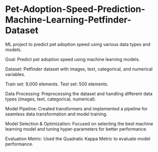 # Pet-Adoption-Speed-Prediction-Machine-Learning-Petfinder-Dataset

ML project to predict pet adoption speed using various data types and models.

Goal: Predict pet adoption speed using machine learning models.

Dataset: Petfinder dataset with images, text, categorical, and numerical variables.

Train set: 9,000 elements. Test set: 500 elements.

Data Processing: Preprocessing the dataset and handling different data types (images, text, categorical, numerical).

Model Pipeline: Created transformers and implemented a pipeline for seamless data transformation and model training.

Model Selection & Optimization: Focused on selecting the best machine learning model and tuning hyper-parameters for better performance.

Evaluation Metric: Used the Quadratic Kappa Metric to evaluate model performance.
